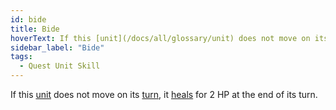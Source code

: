 ```yaml
---
id: bide
title: Bide
hoverText: If this [unit](/docs/all/glossary/unit) does not move on its [turn](/docs/all/glossary/turn), it [heals](/docs/all/glossary/healing) for 2 HP at the end of its turn.
sidebar_label: "Bide"
tags:
  - Quest Unit Skill
---
```


If this [unit](/docs/all/glossary/unit) does not move on its [turn](/docs/all/glossary/turn), it [heals](/docs/all/glossary/healing) for 2 HP at the end of its turn.
